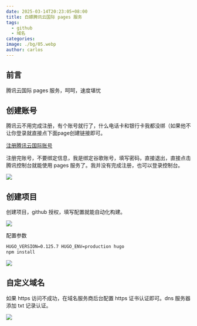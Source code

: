 ```yaml
---
date: 2025-03-14T20:23:05+08:00
title: 白嫖腾讯云国际 pages 服务
tags:
  - github
  - 域名
categories: 
image: ./bg/05.webp
author: carlos
---
```


## 前言

腾讯云国际 pages 服务，呵呵，速度堪忧

## 创建账号

腾讯云不用完成注册，有个账号就行了，什么电话卡和银行卡我都没绑（如果他不让你登录就直接点下面page创建链接即可。

[注册腾讯云国际账号](https://console.tencentcloud.com/edgeone/pages?action=create)

注册完账号，不要绑定信息，我是绑定谷歌账号，填写密码，直接退出，直接点击腾讯控制台就能使用 pages 服务了。我并没有完成注册，也可以登录控制台。

![](../00-assets/Pasted%20image%2020250314201343.png)

## 创建项目

创建项目，github 授权，填写配置就能自动化构建。

![](../00-assets/Pasted%20image%2020250314201633.png)

配置参数

```txt
HUGO_VERSION=0.125.7 HUGO_ENV=production hugo
npm install
```

![](../00-assets/Pasted%20image%2020250314201823.png)

## 自定义域名

如果 https 访问不成功，在域名服务商后台配置 https 证书认证即可。dns 服务器添加 txt 记录认证。

![](../00-assets/Pasted%20image%2020250314202054.png)
